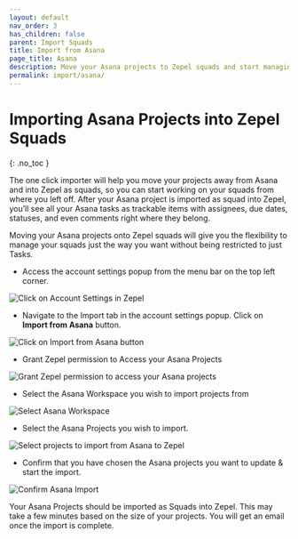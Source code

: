 ```yaml
---
layout: default
nav_order: 3
has_children: false
parent: Import Squads
title: Import from Asana
page_title: Asana
description: Move your Asana projects to Zepel squads and start managing these squads with ease.
permalink: import/asana/
---
```

# Importing Asana Projects into Zepel Squads
{: .no_toc }

The one click importer will help you move your projects away from Asana and into Zepel as squads, so you can start working on your squads from where you left off. After your Asana project is imported as squad into Zepel, you’ll see all your Asana tasks as trackable items with assignees, due dates, statuses, and even comments right where they belong.

Moving your Asana projects onto Zepel squads will give you the flexibility to manage your squads just the way you want without being restricted to just Tasks.

* Access the account settings popup from the menu bar on the top left corner. 

![Click on Account Settings in Zepel](/guide/assets/uploads/zepel-account-settings.png "Account Settings")

* Navigate to the Import tab in the account settings popup. Click on **Import from Asana** button.

![Click on Import from Asana button](/guide/assets/uploads/zepel-asana-import.png "Click on Import from Asana button")

* Grant Zepel permission to Access your Asana Projects

![Grant Zepel permission to access your Asana projects](/guide/assets/uploads/zepel-asana-permissions.png "Grant Permission")

* Select the Asana Workspace you wish to import projects from

![Select Asana Workspace](/guide/assets/uploads/zepel-asana-workspace.png "Select Asana Workspace")

* Select the Asana Projects you wish to import.

![Select projects to import from Asana to Zepel](/guide/assets/uploads/zepel-asana-projects.png "Select Projects")

* Confirm that you have chosen the Asana projects you want to update & start the import.

![Confirm Asana Import](/guide/assets/uploads/zepel-asana-importing.png "Confirm Asana Projects")

Your Asana Projects should be imported as Squads into Zepel. This may take a few minutes based on the size of your projects. You will get an email once the import is complete.